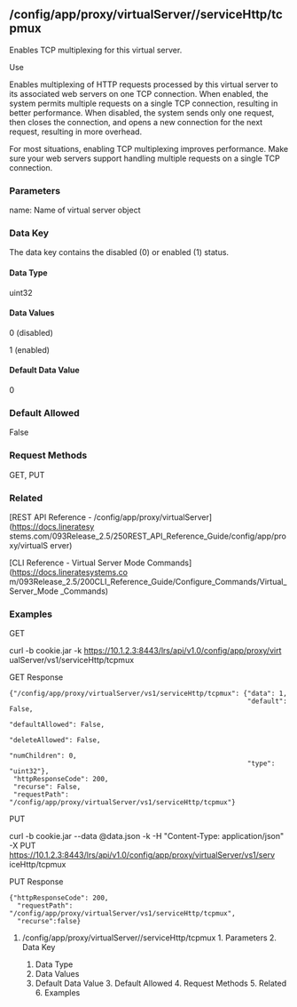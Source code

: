 ## /config/app/proxy/virtualServer/<name>/serviceHttp/tcpmux

Enables TCP multiplexing for this virtual server.

Use

Enables multiplexing of HTTP requests processed by this virtual server to its
associated web servers on one TCP connection. When enabled, the system permits
multiple requests on a single TCP connection, resulting in better performance.
When disabled, the system sends only one request, then closes the connection,
and opens a new connection for the next request, resulting in more overhead.

For most situations, enabling TCP multiplexing improves performance. Make sure
your web servers support handling multiple requests on a single TCP
connection.

### Parameters

name: Name of virtual server object

### Data Key

The data key contains the disabled (0) or enabled (1) status.

#### Data Type

uint32

#### Data Values

0 (disabled)

1 (enabled)

#### Default Data Value

0

### Default Allowed

False

### Request Methods

GET, PUT

### Related

[REST API Reference - /config/app/proxy/virtualServer](https://docs.lineratesy
stems.com/093Release_2.5/250REST_API_Reference_Guide/config/app/proxy/virtualS
erver)

[CLI Reference - Virtual Server Mode Commands](https://docs.lineratesystems.co
m/093Release_2.5/200CLI_Reference_Guide/Configure_Commands/Virtual_Server_Mode
_Commands)

### Examples

GET

curl -b cookie.jar -k https://10.1.2.3:8443/lrs/api/v1.0/config/app/proxy/virt
ualServer/vs1/serviceHttp/tcpmux

GET Response

    
    {"/config/app/proxy/virtualServer/vs1/serviceHttp/tcpmux": {"data": 1,
                                                                "default": False,
                                                                "defaultAllowed": False,
                                                                "deleteAllowed": False,
                                                                "numChildren": 0,
                                                                "type": "uint32"},
     "httpResponseCode": 200,
     "recurse": False,
     "requestPath": "/config/app/proxy/virtualServer/vs1/serviceHttp/tcpmux"}
    

PUT

curl -b cookie.jar --data @data.json -k -H "Content-Type: application/json" -X
PUT https://10.1.2.3:8443/lrs/api/v1.0/config/app/proxy/virtualServer/vs1/serv
iceHttp/tcpmux

PUT Response

    
    {"httpResponseCode": 200,
      "requestPath": "/config/app/proxy/virtualServer/vs1/serviceHttp/tcpmux",
      "recurse":false}

  1. /config/app/proxy/virtualServer/<name>/serviceHttp/tcpmux
    1. Parameters
    2. Data Key
      1. Data Type
      2. Data Values
      3. Default Data Value
    3. Default Allowed
    4. Request Methods
    5. Related
    6. Examples

